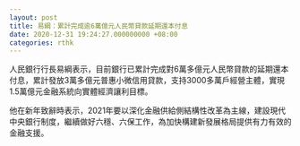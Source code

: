 ```yaml
---
layout: post
title: 易綱：累計完成逾6萬億元人民幣貸款延期還本付息
date: 2020-12-31 19:24:27.000000000 +08:00
categories: rthk
---
```


人民銀行行長易綱表示，目前銀行已累計完成對6萬多億元人民幣貸款的延期還本付息，累計發放3萬多億元普惠小微信用貸款，支持3000多萬戶經營主體，實現1.5萬億元金融系統向實體經濟讓利目標。

他在新年致辭時表示，2021年要以深化金融供給側結構性改革為主線，建設現代中央銀行制度，繼續做好六穩、六保工作，為加快構建新發展格局提供有力有效的金融支援。
